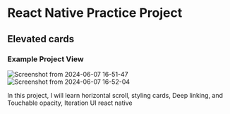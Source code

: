 # React Native Practice Project
## Elevated cards
### Example Project View
![Screenshot from 2024-06-07 16-51-47](https://github.com/araj59197/pratice_project2/assets/90503169/0cdac6c4-445f-4763-8dac-948882865364)
![Screenshot from 2024-06-07 16-52-04](https://github.com/araj59197/pratice_project2/assets/90503169/b35495ad-88fc-445b-bad9-2e609a64691e)

In this project, I will learn horizontal scroll, styling cards, Deep linking, and Touchable opacity, Iteration UI react native 

